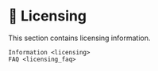 <!--
SPDX-FileCopyrightText: © 2024 The "Whiteprints" contributors <whiteprints@pm.me>

SPDX-License-Identifier: CC-BY-NC-SA-4.0
-->

# 📝 Licensing

This section contains licensing information.

```{toctree}
Information <licensing>
FAQ <licensing_faq>
```
